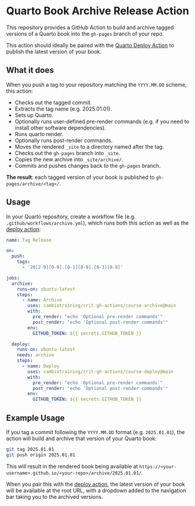 # Quarto Book Archive Release Action

This repository provides a GitHub Action to build and archive tagged versions of a Quarto book into the `gh-pages` branch of your repo.

This action should ideally be paired with the [Quarto Deploy Action](../deploy) to publish the latest version of your book.

## What it does

When you push a tag to your repository matching the `YYYY.MM.DD` scheme, this action:

- Checks out the tagged commit.
- Extracts the tag name (e.g. 2025.01.01).
- Sets up Quarto.
- Optionally runs user-defined pre-render commands (e.g. if you need to install other software dependencies).
- Runs quarto render.
- Optionally runs post-render commands.
- Moves the rendered `_site` to a directory named after the tag.
- Checks out the `gh-pages` branch into `_site`.
- Copies the new archive into `_site/archive/`.
- Commits and pushes changes back to the `gh-pages` branch.

**The result**: each tagged version of your book is published to `gh-pages/archive/<tag>/`.

## Usage

In your Quarto repository, create a workflow file (e.g. `.github/workflows/archive.yml`), which runs both this action as well as the [deploy action](../deploy):

```yaml
name: Tag Release

on:
  push:
    tags:
      - '20[2-9][0-9].[0-1][0-9].[0-3][0-9]'

jobs:
  archive:
    runs-on: ubuntu-latest
    steps: 
      - name: Archive
        uses: cambiotraining/crit-gh-actions/course-archive@main
        with:
          pre_render: "echo 'Optional pre-render commands'"
          post_render: "echo 'Optional post-render commands'"
        env:
          GITHUB_TOKEN: ${{ secrets.GITHUB_TOKEN }}

  deploy:
    runs-on: ubuntu-latest
    needs: archive
    steps:
      - name: Deploy
        uses: cambiotraining/crit-gh-actions/course-deploy@main
        with:
          pre_render: "echo 'Optional pre-render commands'"
          post_render: "echo 'Optional post-render commands'"
        env:
          GITHUB_TOKEN: ${{ secrets.GITHUB_TOKEN }}
```

## Example Usage

If you tag a commit following the `YYYY.MM.DD` format (e.g. `2025.01.01`), the action will build and archive that version of your Quarto book:

```bash
git tag 2025.01.01
git push origin 2025.01.01
```

This will result in the rendered book being available at `https://<your-username>.github.io/<your-repo>/archive/2025.01.01/`.

When you pair this with the [deploy action](../deploy), the latest version of your book will be available at the root URL, with a dropdown added to the navigation bar taking you to the archived versions.